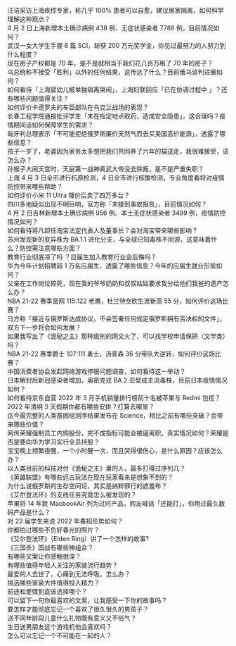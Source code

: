 汪诘采访上海疾控专家，称几乎 100% 患者可以自愈，建议居家隔离，如何科学理解这种观点？  
4 月 2 日上海新增本土确诊病例 438 例、无症状感染者 7788 例，目前情况如何？  
武汉一女大学生手握 6 篇 SCI，斩获 200 万元奖学金，你见过最努力的人努力到什么程度？  
现在房子产权都是 70 年，是不是就相当于我们花几百万租了 70 年的房子？  
乌总统称不接受「胜利」以外的任何结果，这传达了什么？目前俄乌谈判进展如何？  
如何看待「上海婴幼儿被单独隔离哭闹」，上海妇联回应「已在协调过程中 」？还有哪些问题值得关注？  
如何评价卡德罗夫的车臣部队在乌克兰战场的表现？  
长春工程学院通报批评学生「未在指定地点取药，造成安全隐患」，这合理吗？疫情期间该如何保障学生的需求？  
匈牙利总理表示「不可能拒绝俄罗斯廉价天然气而去买美国高价能源」，透露了哪些信息？  
孩子一岁了，老婆因为家务太多想把我们共同养了六年的猫送走，我很难接受，该怎么办？  
孙猴子大闹天宫时，天庭第一战神真武大帝没去除叛，是不是严重失职？  
上海 4 月 3 日全市进行抗原检测，4 日全市进行核酸检测，专业角度看将对疫情防控带来哪些帮助？  
如何评价小米 11 Ultra 降价后卖了四万多台？  
四川多地疑似出现不明巨响，官方称「未接到事故报告」，目前情况如何？  
4 月 2 日吉林新增本土确诊病例 956 例、本土无症状感染者 3499 例，疫情防控情况如何？  
如何看待蒋凡卸任淘宝法定代表人及董事长？会对淘宝带来哪些影响？  
苏州发现新的变异株为 BA.1.1 进化分支，与全球已知毒株不同源，这意味着什么？防控需注意哪些方面？  
教育行业彻底凉了吗 ？应届生加入教育行业会后悔吗？  
华为今年计划招聘超 1 万名应届生，透露了哪些信息？今年的应届生就业形势如何？  
父亲在工作岗位猝死，现在我的爷爷奶奶和叔叔姑姑要求我分给他们我爸的遗产怎么办？  
NBA 21-22 赛季篮网 115:122 老鹰，杜兰特空砍生涯新高 55 分，如何评价这场比赛？  
乌方称「接近与俄罗斯达成协议，不会签署任何规定俄罗斯拥有否决权的文件」，双方下一步将会如何发展？  
如果我写出了《诡秘之主》那种级别的网文火了，可以找学校申请保研（文学类）吗？  
NBA 21-22 赛季爵士 107:111 勇士，汤普森 36 分带队大逆转，如何评价这场比赛？  
中国消费者协会发起网络游戏停服问题调查，如何看待这一举动？  
日本解封后新冠感染者增加，奥密克戎 BA.2 亚型成主流毒株，目前日本疫情情况如何？  
如何看待京东自营 2022 年 3 月手机销量排行榜前十名被苹果与 Redmi 包揽？  
2022 年清明 3 天假期你都有哪些安排？打算去哪里？  
迄今最完整的人类基因组测序结果发布在 Science，相比之前有哪些突破？会带来哪些价值？  
网传荣耀强制员工内购股份，完不成指标可能会被逼离职，真实情况如何？荣耀是否是要向华为学习实行全员持股？  
宝宝晚上频繁夜醒，一个小时醒一次，而且哭得很伤心，是什么原因？应该怎么办？  
以人类目前的科技对付《诡秘之主》里的人，最多打得过序列几？  
《英雄联盟》有哪些远古玩法在现在玩家看来是想象不到的？  
为什么说俄罗斯的生存空间论，其实是纳粹罪行的遮羞布？  
《艾尔登法环》的支线任务究竟怎么被发现的？  
苹果将 14 年款 MacbookAir 列为过时产品，网友喊话「还能打」，你用过最久数码产品是什么？  
对 22 届学生来说 2022 年春招形势如何？  
你都拍过哪些不负好春光的照片？  
《艾尔登法环》（Elden Ring）讲了一个怎样的故事?  
《三国杀》国战有哪些神组合？  
有哪些文案让你感触很深？  
有哪些值得年轻人关注的家装流行趋势？  
最爱的人去世了，心痛到无法呼吸。怎么办？  
挑选哪些家装大件值得投入精力？  
前途和爱情到底该选择哪个？  
可以留下一句你最喜欢的文案，让我感受一下你的故事吗？  
要怎样才能彻底忘记一个喜欢了很久很久的男孩子？  
送不同年龄段儿童什么礼物既有意义又不俗气？  
生日送男朋友这个游戏机他会喜欢吗？  
怎么可以忘记一个不可能在一起的人？  
